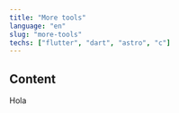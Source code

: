 ```yaml
---
title: "More tools"
language: "en"
slug: "more-tools"
techs: ["flutter", "dart", "astro", "c"]
---
```


## Content

Hola

